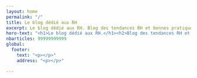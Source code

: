 ```yaml
---
layout: home
permalink: "/"
title: Le blog dédié aux RH
excerpt: Le blog dédié aux RH. Blog des tendances RH et bonnes pratiques
hero-text: "<h1>Le blog dédié aux RH.</h1><h2>Blog des tendances RH et bonnes pratiques</h2>"
nbarticles: 99999999999
global:
  footer:
    text: "<p></p>"
    address: "<p></p>"

---
```

